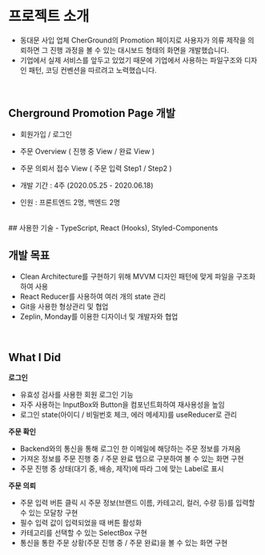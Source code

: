 # 프로젝트 소개
- 동대문 사입 업체 CherGround의 Promotion 페이지로 사용자가 의류 제작을 의뢰하면 그 진행 과정을 볼 수 있는 대시보드 형태의 화면을 개발했습니다.
- 기업에서 실제 서비스를 앞두고 있었기 때문에 기업에서 사용하는 파일구조와 디자인 패턴, 코딩 컨벤션을 따르려고 노력했습니다.
<br>

## Cherground Promotion Page 개발
- 회원가입 / 로그인
- 주문 Overview ( 진행 중 View / 완료 View )
- 주문 의뢰서 접수 View ( 주문 입력 Step1 / Step2 )

- 개발 기간 : 4주 (2020.05.25 - 2020.06.18)
- 인원 : 프론트엔드 2명, 백엔드 2명

<br>
## 사용한 기술
- TypeScript,  React (Hooks), Styled-Components
<br>

## 개발 목표
- Clean Architecture를 구현하기 위해 MVVM 디자인 패턴에 맞게 파일을 구조화하여 사용
- React Reducer를 사용하여 여러 개의 state 관리
- Git을 사용한 형상관리 및 협업 
- Zeplin, Monday를 이용한 디자이너 및 개발자와 협업
<br>

## What I Did

**로그인**
- 유효성 검사를 사용한 회원 로그인 기능
- 자주 사용하는 InputBox와 Button을 컴포넌트화하여 재사용성을 높임
- 로그인 state(아이디 / 비밀번호 체크, 에러 메세지)를 useReducer로 관리

**주문 확인**
- Backend와의 통신을 통해 로그인 한 이메일에 해당하는 주문 정보를 가져옴
- 가져온 정보를 주문 진행 중 / 주문 완료 탭으로 구분하여  볼 수 있는 화면 구현
- 주문 진행 중 상태(대기 중, 배송, 제작)에 따라 그에 맞는 Label로 표시

**주문 의뢰**
- 주문 입력 버튼 클릭 시 주문 정보(브랜드 이름, 카테고리, 컬러, 수량 등)를 입력할 수 있는 모달창 구현
- 필수 입력 값이 입력되었을 때 버튼 활성화
- 카테고리를 선택할 수 있는 SelectBox 구현
- 통신을 통한 주문 상황(주문 진행 중 / 주문 완료)을 볼 수 있는 화면 구현
